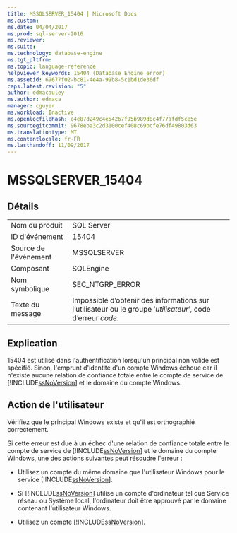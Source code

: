 ```yaml
---
title: MSSQLSERVER_15404 | Microsoft Docs
ms.custom: 
ms.date: 04/04/2017
ms.prod: sql-server-2016
ms.reviewer: 
ms.suite: 
ms.technology: database-engine
ms.tgt_pltfrm: 
ms.topic: language-reference
helpviewer_keywords: 15404 (Database Engine error)
ms.assetid: 69677f02-bc81-4e4a-99b8-5c1bd1de36df
caps.latest.revision: "5"
author: edmacauley
ms.author: edmaca
manager: cguyer
ms.workload: Inactive
ms.openlocfilehash: e4e87d249c4e54267f95b989d8c4f77afdf5ce5e
ms.sourcegitcommit: 9678eba3c2d3100cef408c69bcfe76df49803d63
ms.translationtype: MT
ms.contentlocale: fr-FR
ms.lasthandoff: 11/09/2017
---
```

# <a name="mssqlserver15404"></a>MSSQLSERVER_15404
  
## <a name="details"></a>Détails  
  
|||  
|-|-|  
|Nom du produit|SQL Server|  
|ID d'événement|15404|  
|Source de l'événement|MSSQLSERVER|  
|Composant|SQLEngine|  
|Nom symbolique|SEC_NTGRP_ERROR|  
|Texte du message|Impossible d’obtenir des informations sur l’utilisateur ou le groupe ’*utilisateur*’, code d’erreur *code*.|  
  
## <a name="explanation"></a>Explication  
15404 est utilisé dans l'authentification lorsqu'un principal non valide est spécifié. Sinon, l'emprunt d'identité d'un compte Windows échoue car il n'existe aucune relation de confiance totale entre le compte de service de [!INCLUDE[ssNoVersion](../../includes/ssnoversion-md.md)] et le domaine du compte Windows.  
  
## <a name="user-action"></a>Action de l'utilisateur  
Vérifiez que le principal Windows existe et qu'il est orthographié correctement.  
  
Si cette erreur est due à un échec d'une relation de confiance totale entre le compte de service de [!INCLUDE[ssNoVersion](../../includes/ssnoversion-md.md)] et le domaine du compte Windows, une des actions suivantes peut résoudre l'erreur :  
  
-   Utilisez un compte du même domaine que l'utilisateur Windows pour le service [!INCLUDE[ssNoVersion](../../includes/ssnoversion-md.md)].  
  
-   Si [!INCLUDE[ssNoVersion](../../includes/ssnoversion-md.md)] utilise un compte d'ordinateur tel que Service réseau ou Système local, l'ordinateur doit être approuvé par le domaine contenant l'utilisateur Windows.  
  
-   Utilisez un compte [!INCLUDE[ssNoVersion](../../includes/ssnoversion-md.md)].  
  
